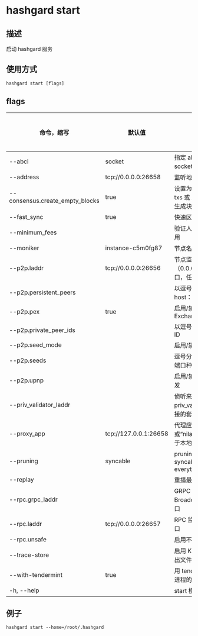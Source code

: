 # hashgard start

## 描述

启动 hashgard 服务

## 使用方式

```
hashgard start [flags]
```

## flags

| 命令，缩写                      | 默认值                | 描述                                                  | 是否必须 |
| ------------------------------- | --------------------- | ----------------------------------------------------- | -------- |
| --abci                          | socket                | 指定 abci 的传输方式，socket 或 grpc                  | 否       |
| --address                       | tcp://0.0.0.0:26658   | 监听地址                                              | 否       |
| --consensus.create_empty_blocks | true                  | 设置为 false 以仅在有 txs 或 AppHash 更改时生成块     | 否       |
| --fast_sync                     | true                  | 快速区块链同步                                        | 否       |
| --minimum_fees                  |                       | 验证人接受交易的最低费用                              | 否       |
| --moniker                       | instance-c5m0fg87     | 节点名称                                              | 否       |
| --p2p.laddr                     | tcp://0.0.0.0:26656   | 节点监听地址。 （0.0.0.0:0 表示任何接口，任何端口）   | 否       |
| --p2p.persistent_peers          |                       | 以逗号分隔的 ID @ host：端口持久对等体                | 否       |
| --p2p.pex                       | true                  | 启用/禁用 Peer-Exchange                               | 否       |
| --p2p.private_peer_ids          |                       | 以逗号分隔的私有对等 ID                               | 否       |
| --p2p.seed_mode                 |                       | 启用/禁用种子模式                                     | 否       |
| --p2p.seeds                     |                       | 逗号分隔的 ID @ host：端口种子节点                    | 否       |
| --p2p.upnp                      |                       | 启用/禁用 UPNP 端口转发                               | 否       |
| --priv_validator_laddr          |                       | 侦听来自外部 priv_validator 进程的连接的套接字地址    | 否       |
| --proxy_app                     | tcp://127.0.0.1:26658 | 代理应用程序地址，或“nilapp”或“kvstore”用于本地测试。 | 否       |
| --pruning                       | syncable              | pruning 策略：syncable, nothing, everything           | 否       |
| --replay                        |                       | 重播最后一个块                                        | 否       |
| --rpc.grpc_laddr                |                       | GRPC 监听地址（仅限 BroadcastTx）。需要端口           | 否       |
| --rpc.laddr                     | tcp://0.0.0.0:26657   | RPC 监听地址。需要端口                                | 否       |
| --rpc.unsafe                    |                       | 启用不安全的 rpc 方法                                 | 否       |
| --trace-store                   |                       | 启用 KVStore 跟踪到输出文件                           | 否       |
| --with-tendermint               | true                  | 用 tendermint 运行嵌入进程的 abci app                 | 否       |
| -h, --help                      |                       | start 模块的帮助文档                                  | 否       |

## 例子

`hashgard start --home=/root/.hashgard`
